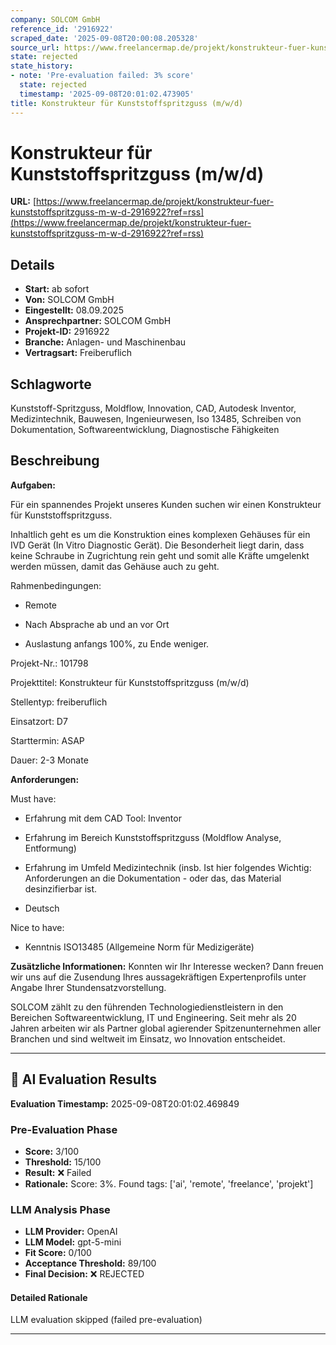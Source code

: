 ```yaml
---
company: SOLCOM GmbH
reference_id: '2916922'
scraped_date: '2025-09-08T20:00:08.205328'
source_url: https://www.freelancermap.de/projekt/konstrukteur-fuer-kunststoffspritzguss-m-w-d-2916922?ref=rss
state: rejected
state_history:
- note: 'Pre-evaluation failed: 3% score'
  state: rejected
  timestamp: '2025-09-08T20:01:02.473905'
title: Konstrukteur für Kunststoffspritzguss (m/w/d)
---
```



# Konstrukteur für Kunststoffspritzguss (m/w/d)
**URL:** [https://www.freelancermap.de/projekt/konstrukteur-fuer-kunststoffspritzguss-m-w-d-2916922?ref=rss](https://www.freelancermap.de/projekt/konstrukteur-fuer-kunststoffspritzguss-m-w-d-2916922?ref=rss)
## Details
- **Start:** ab sofort
- **Von:** SOLCOM GmbH
- **Eingestellt:** 08.09.2025
- **Ansprechpartner:** SOLCOM GmbH
- **Projekt-ID:** 2916922
- **Branche:** Anlagen- und Maschinenbau
- **Vertragsart:** Freiberuflich

## Schlagworte
Kunststoff-Spritzguss, Moldflow, Innovation, CAD, Autodesk Inventor, Medizintechnik, Bauwesen, Ingenieurwesen, Iso 13485, Schreiben von Dokumentation, Softwareentwicklung, Diagnostische Fähigkeiten

## Beschreibung
**Aufgaben:**

Für ein spannendes Projekt unseres Kunden suchen wir einen Konstrukteur für Kunststoffspritzguss.

Inhaltlich geht es um die Konstruktion eines komplexen Gehäuses für ein IVD Gerät (In Vitro Diagnostic Gerät). Die Besonderheit liegt darin, dass keine Schraube in Zugrichtung rein geht und somit alle Kräfte umgelenkt werden müssen, damit das Gehäuse auch zu geht.

Rahmenbedingungen:

+ Remote

+ Nach Absprache ab und an vor Ort

+ Auslastung anfangs 100%, zu Ende weniger.

Projekt-Nr.:
101798

Projekttitel:
Konstrukteur für Kunststoffspritzguss (m/w/d)

Stellentyp:
freiberuflich

Einsatzort:
D7

Starttermin:
ASAP

Dauer:
2-3 Monate

**Anforderungen:**

Must have:

+ Erfahrung mit dem CAD Tool: Inventor

+ Erfahrung im Bereich Kunststoffspritzguss (Moldflow Analyse, Entformung)

+ Erfahrung im Umfeld Medizintechnik (insb. Ist hier folgendes Wichtig: Anforderungen an die Dokumentation - oder das, das Material desinzifierbar ist.

+ Deutsch

Nice to have:

+ Kenntnis ISO13485 (Allgemeine Norm für Medizigeräte)

**Zusätzliche Informationen:**
Konnten wir Ihr Interesse wecken? Dann freuen wir uns auf die Zusendung Ihres aussagekräftigen Expertenprofils unter Angabe Ihrer Stundensatzvorstellung.

SOLCOM zählt zu den führenden Technologiedienstleistern in den Bereichen Softwareentwicklung, IT und Engineering. Seit mehr als 20 Jahren arbeiten wir als Partner global agierender Spitzenunternehmen aller Branchen und sind weltweit im Einsatz, wo Innovation entscheidet.

---

## 🤖 AI Evaluation Results

**Evaluation Timestamp:** 2025-09-08T20:01:02.469849

### Pre-Evaluation Phase
- **Score:** 3/100
- **Threshold:** 15/100
- **Result:** ❌ Failed
- **Rationale:** Score: 3%. Found tags: ['ai', 'remote', 'freelance', 'projekt']

### LLM Analysis Phase
- **LLM Provider:** OpenAI
- **LLM Model:** gpt-5-mini
- **Fit Score:** 0/100
- **Acceptance Threshold:** 89/100
- **Final Decision:** ❌ REJECTED

#### Detailed Rationale
LLM evaluation skipped (failed pre-evaluation)

---
